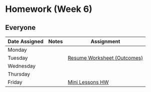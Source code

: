 # Homework (Week 6)


## Everyone
| Date Assigned | Notes                          | Assignment |
|---------------|--------------------------------|------------|
| Monday        |                                |   |
| Tuesday       |                                | [Resume Worksheet (Outcomes)](https://drive.google.com/a/generalassemb.ly/file/d/0B0cuNYi34jyubGZsOXhBeVRFM3c/view) |
| Wednesday     |                                |   |
| Thursday      |                                |   |
| Friday        |                                | [Mini Lessons HW](https://github.com/ga-dc/mini-lessons-hw)  |
